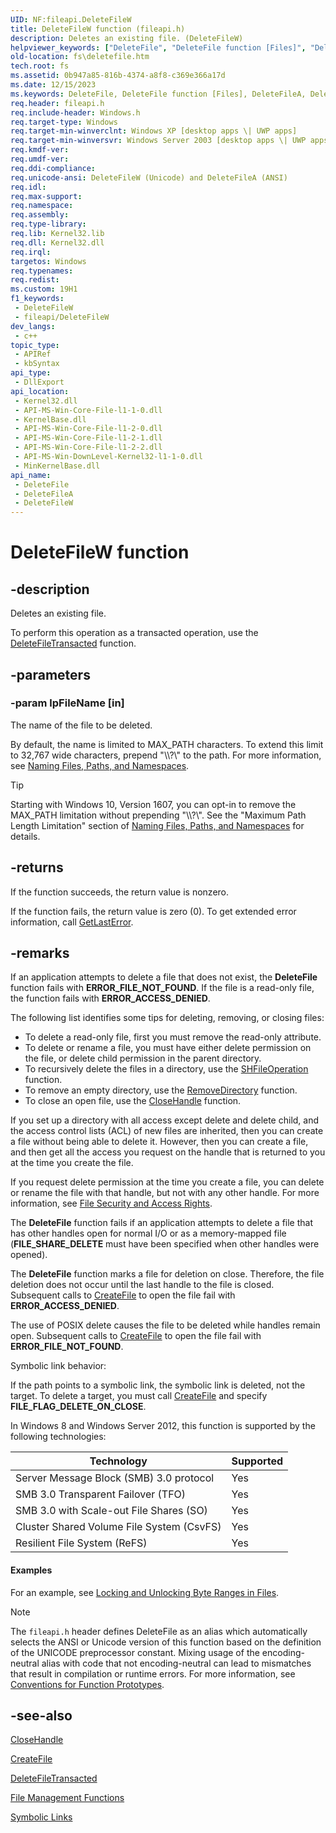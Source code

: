 ```yaml
---
UID: NF:fileapi.DeleteFileW
title: DeleteFileW function (fileapi.h)
description: Deletes an existing file. (DeleteFileW)
helpviewer_keywords: ["DeleteFile", "DeleteFile function [Files]", "DeleteFileW", "_win32_deletefile", "base.deletefile", "fileapi/DeleteFile", "fileapi/DeleteFileW", "fs.deletefile"]
old-location: fs\deletefile.htm
tech.root: fs
ms.assetid: 0b947a85-816b-4374-a8f8-c369e366a17d
ms.date: 12/15/2023
ms.keywords: DeleteFile, DeleteFile function [Files], DeleteFileA, DeleteFileW, _win32_deletefile, base.deletefile, fileapi/DeleteFile, fileapi/DeleteFileA, fileapi/DeleteFileW, fs.deletefile, winbase/DeleteFile, winbase/DeleteFileA, winbase/DeleteFileW
req.header: fileapi.h
req.include-header: Windows.h
req.target-type: Windows
req.target-min-winverclnt: Windows XP [desktop apps \| UWP apps]
req.target-min-winversvr: Windows Server 2003 [desktop apps \| UWP apps]
req.kmdf-ver: 
req.umdf-ver: 
req.ddi-compliance: 
req.unicode-ansi: DeleteFileW (Unicode) and DeleteFileA (ANSI)
req.idl: 
req.max-support: 
req.namespace: 
req.assembly: 
req.type-library: 
req.lib: Kernel32.lib
req.dll: Kernel32.dll
req.irql: 
targetos: Windows
req.typenames: 
req.redist: 
ms.custom: 19H1
f1_keywords:
 - DeleteFileW
 - fileapi/DeleteFileW
dev_langs:
 - c++
topic_type:
 - APIRef
 - kbSyntax
api_type:
 - DllExport
api_location:
 - Kernel32.dll
 - API-MS-Win-Core-File-l1-1-0.dll
 - KernelBase.dll
 - API-MS-Win-Core-File-l1-2-0.dll
 - API-MS-Win-Core-File-l1-2-1.dll
 - API-MS-Win-Core-File-l1-2-2.dll
 - API-MS-Win-DownLevel-Kernel32-l1-1-0.dll
 - MinKernelBase.dll
api_name:
 - DeleteFile
 - DeleteFileA
 - DeleteFileW
---
```


# DeleteFileW function

## -description

Deletes an existing file.

To perform this operation as a transacted operation, use the [DeleteFileTransacted](/windows/win32/api/winbase/nf-winbase-deletefiletransactedw) function.

## -parameters

### -param lpFileName [in]

The name of the file to be deleted.

By default, the name is limited to MAX_PATH characters. To extend this limit to 32,767 wide characters, prepend "\\\\?\\" to the path. For more information, see [Naming Files, Paths, and Namespaces](/windows/win32/fileio/naming-a-file).

> [!TIP]
> Starting with Windows 10, Version 1607, you can opt-in to remove the MAX_PATH limitation without prepending "\\\\?\\". See the "Maximum Path Length Limitation" section of [Naming Files, Paths, and Namespaces](/windows/win32/fileio/naming-a-file) for details.

## -returns

If the function succeeds, the return value is nonzero.

If the function fails, the return value is zero (0). To get extended error information, call [GetLastError](/windows/win32/api/errhandlingapi/nf-errhandlingapi-getlasterror).

## -remarks

If an application attempts to delete a file that does not exist, the **DeleteFile** function fails with **ERROR_FILE_NOT_FOUND**. If the file is a read-only file, the function fails with **ERROR_ACCESS_DENIED**.

The following list identifies some tips for deleting, removing, or closing files:

- To delete a read-only file, first you must remove the read-only attribute.
- To delete or rename a file, you must have either delete permission on the file, or delete child permission in the parent directory.
- To recursively delete the files in a directory, use the [SHFileOperation](/windows/win32/api/shellapi/nf-shellapi-shfileoperationw) function.
- To remove an empty directory, use the [RemoveDirectory](nf-fileapi-removedirectoryw.md) function.
- To close an open file, use the [CloseHandle](/windows/win32/api/handleapi/nf-handleapi-closehandle) function.

If you set up a directory with all access except delete and delete child, and the access control lists (ACL) of new files are inherited, then you can create a file without being able to delete it. However, then you can create a file, and then get all the access you request on the handle that is returned to you at the time you create the file.

If you request delete permission at the time you create a file, you can delete or rename the file with that handle, but not with any other handle. For more information, see [File Security and Access Rights](/windows/win32/FileIO/file-security-and-access-rights).

The **DeleteFile** function fails if an application attempts to delete a file that has other handles open for normal I/O or as a memory-mapped file (**FILE_SHARE_DELETE** must have been specified when other handles were opened).

The **DeleteFile** function marks a file for deletion on close. Therefore, the file deletion does not occur until the last handle to the file is closed. Subsequent calls to [CreateFile](nf-fileapi-createfilew.md) to open the file fail with **ERROR_ACCESS_DENIED**.

The use of POSIX delete causes the file to be deleted while handles remain open. Subsequent calls to [CreateFile](nf-fileapi-createfilew.md) to open the file fail with **ERROR_FILE_NOT_FOUND**.

Symbolic link behavior:

If the path points to a symbolic link, the symbolic link is deleted, not the target. To delete a target, you must call [CreateFile](nf-fileapi-createfilew.md) and specify **FILE_FLAG_DELETE_ON_CLOSE**.

In Windows 8 and Windows Server 2012, this function is supported by the following technologies:

| Technology | Supported |
|------------|-----------|
| Server Message Block (SMB) 3.0 protocol | Yes |
| SMB 3.0 Transparent Failover (TFO) | Yes |
| SMB 3.0 with Scale-out File Shares (SO) | Yes |
| Cluster Shared Volume File System (CsvFS) | Yes |
| Resilient File System (ReFS) | Yes |

#### Examples

For an example, see [Locking and Unlocking Byte Ranges in Files](/windows/win32/FileIO/locking-and-unlocking-byte-ranges-in-files).

> [!NOTE]
> The `fileapi.h` header defines DeleteFile as an alias which automatically selects the ANSI or Unicode version of this function based on the definition of the UNICODE preprocessor constant. Mixing usage of the encoding-neutral alias with code that not encoding-neutral can lead to mismatches that result in compilation or runtime errors. For more information, see [Conventions for Function Prototypes](/windows/win32/intl/conventions-for-function-prototypes).

## -see-also

[CloseHandle](/windows/win32/api/handleapi/nf-handleapi-closehandle)

[CreateFile](nf-fileapi-createfilew.md)

[DeleteFileTransacted](/windows/win32/api/winbase/nf-winbase-deletefiletransactedw)

[File Management Functions](/windows/win32/FileIO/file-management-functions)

[Symbolic Links](/windows/win32/FileIO/symbolic-links)
